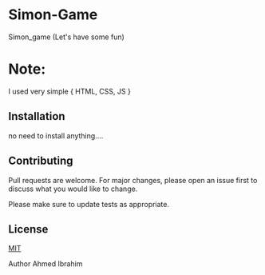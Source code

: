 # Simon-Game
Simon_game (Let's have some fun)



# Note:

I used very simple 
{ HTML,
CSS,
JS }



## Installation

no need to install anything....

## Contributing
Pull requests are welcome. For major changes, please open an issue first to discuss what you would like to change.

Please make sure to update tests as appropriate.

## License
[MIT](https://choosealicense.com/licenses/mit/)

Author
Ahmed Ibrahim

